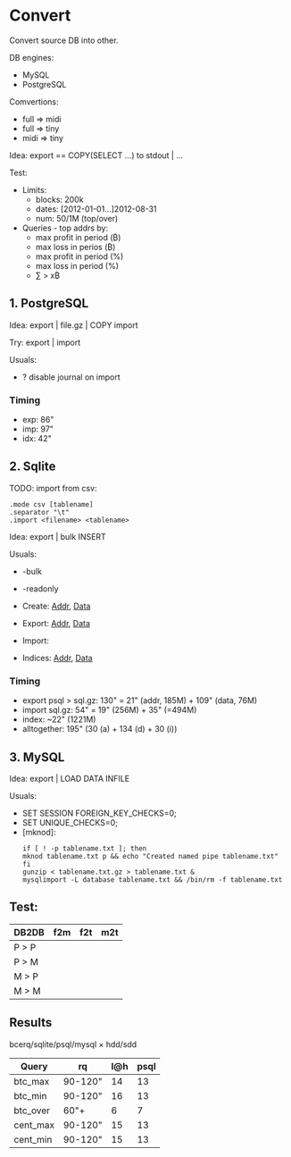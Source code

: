 # Convert

Convert source DB into other.

DB engines:

- MySQL
- PostgreSQL

Comvertions:

- full &rArr; midi
- full &rArr; tiny
- midi &rArr; tiny

Idea: export == COPY(SELECT &hellip;) to stdout | &hellip;

Test:

- Limits:
  - blocks: 200k
  - dates: [2012-01-01&hellip;]2012-08-31
  - num: 50/1M (top/over)
- Queries - top addrs by:
  - max profit in period (&#x20BF;)
  - max loss in perios (&#x20BF;)
  - max profit in period (%)
  - max loss in period (%)
  - &sum; > x&#x20BF;

## 1. PostgreSQL

Idea: export | file.gz | COPY import

Try: export | import

Usuals:

- ? disable journal on import

### Timing

- exp: 86"
- imp: 97"
- idx: 42"

## 2. Sqlite

TODO: import from csv:

```
.mode csv [tablename]
.separator "\t"
.import <filename> <tablename>
```

Idea: export | bulk INSERT

Usuals:

- -bulk
- -readonly

- Create: [Addr](1_c_a.sql), [Data](1_c_d.sql)
- Export: [Addr](2_e_a.sql), [Data](2_e_d.sql)
- Import: 
- Indices: [Addr](3_i_a.sql), [Data](3_i_d.sql)

### Timing

- export psql > sql.gz: 130" = 21" (addr, 185M) + 109" (data, 76M)
- import sql.gz: 54" = 19" (256M) + 35" (=494M)
- index: ~22" (1221M)
- alltogether: 195" (30 (a) + 134 (d) + 30 (i))

## 3. MySQL

Idea: export | LOAD DATA INFILE

Usuals:

- SET SESSION FOREIGN_KEY_CHECKS=0;
- SET UNIQUE_CHECKS=0;
- [mknod]:
  ```
  if [ ! -p tablename.txt ]; then
  mknod tablename.txt p && echo "Created named pipe tablename.txt"
  fi
  gunzip < tablename.txt.gz > tablename.txt &
  mysqlimport -L database tablename.txt && /bin/rm -f tablename.txt
  ```

## Test:

DB2DB | f2m | f2t | m2t |
------|-----|-----|-----|
P > P |    |    |    |
P > M |    |    |    |
M > P |    |    |    |
M > M |    |    |    |

## Results

bcerq/sqlite/psql/mysql &times; hdd/sdd


Query | rq | l@h | psql
------|----|-----|------
btc_max | 90-120" | 14 | 13
btc_min | 90-120" | 16 | 13
btc_over | 60"+ | 6 | 7
cent_max | 90-120" | 15 | 13
cent_min | 90-120" | 15 | 13
